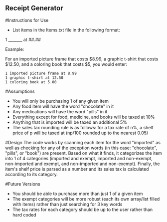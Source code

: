 ## Receipt Generator
#Instructions for Use
* List items in the Items.txt file in the following format:

1 _______ at ##.##

Example:

For an imported picture frame that costs $8.99, a graphic t-shirt that costs $12.50, and a coloring book that costs $5, you would enter:

```
1 imported picture frame at 8.99
1 graphic t-shirt at 12.50
1 coloring book at 5.00
```

#Assumptions
* You will only be purchasing 1 of any given item
* Any food item will have the word "chocolate" in it
* Any medications will have the word "pills" in it
* Everything except for food, medicine, and books will be taxed at 10%
* Anything that is imported will be taxed an additional 5%
* The sales tax rounding rule is as follows: for a tax rate of n%, a shelf price of p will be taxed at (np/100 rounded up to the nearest 0.05)

#Design
The code works by scanning each item for the word "imported" as well as checking for any of the exception words (in this case: "chocolate", "pills", or "book") are present. Based on what it finds, it categorizes the item into 1 of 4 categories (imported and exempt, imported and non-exempt, non-imported and exempt, and non-imported and non-exempt). Finally, the item's shelf price is parsed as a number and its sales tax is calculated according to its category.

#Future Versions
* You should be able to purchase more than just 1 of a given item
* The exempt categories will be more robust (each its own array/list filled with items) rather than just searching for 3 key words
* The tax rates for each category should be up to the user rather than hard coded